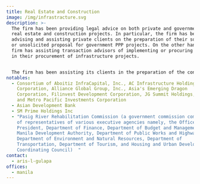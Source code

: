 ```yaml
---
title: Real Estate and Construction
image: /img/infrastracture.svg
description: >-
  The firm has been providing legal advice on both private and government side
  real estate and construction projects. In particular, the firm has been
  advising and assisting private clients on the preparation of their solicited
  or unsolicited proposal for government PPP projects. On the other hand, the
  firm has assisting transaction advisors of implementing or procuring agencies
  in their procurement of infrastructure projects.


  The firm has been assisting its clients in the preparation of the contract forms using the FIDIC contract template.
notables:
  - Consortium of Aboitiz InfraCapital, Inc., AC Infrastructure Holdings
    Corporation, Alliance Global Group, Inc., Asia's Emerging Dragon
    Corporation, Filinvest Development Corporation, JG Summit Holdings, Inc.,
    and Metro Pacific Investments Corporation
  - Asian Development Bank
  - SM Prime Holdings Inc
  - "Pasig River Rehabilitation Commission (a government commission comprising
    of representatives of various executive agencies namely, the Office of the
    President, Department of Finance, Department of Budget and Management, Metro
    Manila Development Authority, Department of Public Works and Highways,
    Department of Environment and Natural Resources, Department of
    Transportation, Department of Tourism, and Housing and Urban Development
    Coordinating Council)  "
contact:
  - aris-l-gulapa
offices:
  - manila
---
```


